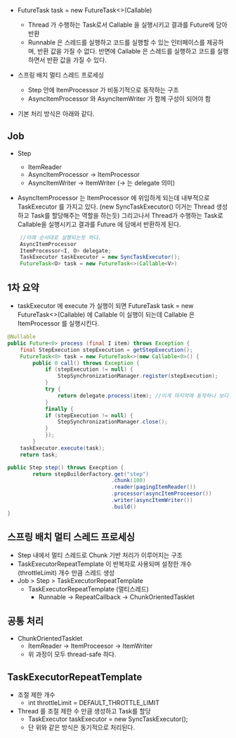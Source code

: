 - FutureTask<O> task = new FutureTask<>(Callable<V>)
    - Thread 가 수행하는 Task로서 Callable 을 실행시키고 결과를 Future<V>에 담아 반환
    - Runnable 은 스레드를 실행하고 코드를 실행할 수 있는 인터페이스를 제공하며, 반환 값을 가질 수 없다. 반면에 Callable 은 스레드를 실행하고 코드를 실행하면서 반환 값을 가질 수 있다. 

- 스프링 배치 멀티 스레드 프로세싱
    - Step 안에 ItemProcessor 가 비동기적으로 동작하는 구조 
    - AsyncItemProcessor 와 AsyncItemWriter 가 함께 구성이 되어야 함

- 기본 처리 방식은 아래와 같다. 

## Job
- Step
    - ItemReader
    - AsyncItemProcessor -> ItemProcessor
    - AsyncItemWriter -> ItemWriter 
(-> 는 delegate 의미)

- AsyncItemProcessor 는 ItemProcessor 에 위임하게 되는데 내부적으로 TaskExecutor 를 가지고 있다. (new SyncTaskExecutor() 이거는 Thread 생성하고 Task를 할당해주는 역할을 하는듯) 그리고나서 Thread가 수행하는 Task로 Callable을 실행시키고 결과를 Future<V> 에 담에서 반환하게 된다. 

```java
    //아래 순서대로 실행되는듯 하다. 
    AsyncItemProcessor
    ItemProcessor<I, O> delegate;
    TaskExecutor taskExecutor = new SyncTaskExecutor(); 
    FutureTask<O> task = new FutureTask<>(Callable<V>)
```

## 1차 요약
- taskExecutor 에 execute 가 실행이 되면 FutureTask<O> task = new FutureTask<>(Callable<V>) 에 Callable 이 실행이 되는데 Callable 은 ItemProcessor 를 실행시킨다. 

```java
@Nullable
public Future<0> process (final I item) throws Exception {
    final StepExecution stepExecution = getStepExecution(); 
    FutureTask<0> task = new FutureTask<>(new Callable<0>() { 
        public 0 call() throws Exception {
            if (stepExecution != null) {
                StepSynchronizationManager.register(stepExecution);
            }
            try {
                return delegate.process(item); //이게 마지막에 동작하나 보다. 
            }
            finally {
            if (stepExecution != null) {
                StepSynchronizationManager.close();
            }
            });
        }
    taskExecutor.execute(task);
    return task;
```

```java
public Step step() throws Execption {
        return stepBuilderFactory.get("step")
                                 .chunk(100)
                                 .reader(pagingItemReader())
                                 .processor(asyncItemProceesor())
                                 .writer(asyncItemWriter())
                                 .build()
}
```

## 스프링 배치 멀티 스레드 프로세싱
- Step 내에서 멀티 스레드로 Chunk 기반 처리가 이루어지는 구조 
- TaskExecutorRepeatTemplate 이 반복자로 사용되며 설정한 개수(throttleLimit) 개수 만큼 스레드 생성
- Job > Step > TaskExecutorRepeatTemplate 
    - TaskExecutorRepeatTemplate (멀티스레드)
        - Runnable -> RepeatCallback -> ChunkOrientedTasklet 
    

## 공통 처리
- ChunkOrientedTasklet 
    - ItemReader -> ItemProceesor -> ItemWriter
    - 위 과정이 모두 thread-safe 하다.  

## TaskExecutorRepeatTemplate
- 조절 제한 개수
    - int throttleLimit = DEFAULT_THROTTLE_LIMIT 
- Thread 를 조절 제한 수 만큼 생성하고 Task를 할당
    - TaskExecutor taskExecutor = new SyncTaskExecutor(); 
    - 단 위와 같은 방식은 동기적으로 처리된다. 